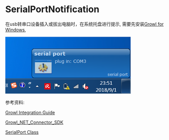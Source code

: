 SerialPortNotification
======================

在usb转串口设备插入或拔出电脑时，在系统托盘进行提示, 需要先安装[Growl for Windows](http://www.growlforwindows.com/gfw/default.aspx),

![效果图](img/screenshot.png)

参考资料:

[Growl Integration Guide](http://www.growlforwindows.com/gfw/d.ashx?f=Growl%20for%20Windows%20-%20Application%20Integration%20Guide.doc)

[Growl_NET_Connector_SDK](http://www.growlforwindows.com/gfw/d.ashx?f=connectors/Growl_NET_Connector_SDK.zip)

[SerialPort Class](https://docs.microsoft.com/zh-cn/dotnet/api/system.io.ports.serialport?redirectedfrom=MSDN&view=netframework-4.7.2)